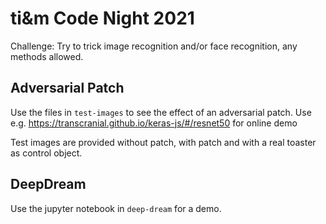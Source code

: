 # ti&m Code Night 2021

Challenge: Try to trick image recognition and/or face recognition, any methods allowed.

## Adversarial Patch
Use the files in `test-images` to see the effect of an adversarial patch.
Use e.g. https://transcranial.github.io/keras-js/#/resnet50 for online demo

Test images are provided without patch, with patch and with a real toaster as control object.

## DeepDream
Use the jupyter notebook in `deep-dream` for a demo.
